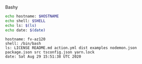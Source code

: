 
Bashy

``` bash
echo hostname: $HOSTNAME
echo shell: $SHELL
echo ls: $(ls)
echo date: $(date)
```

``` markdown-code-runner output
hostname: fv-az120
shell: /bin/bash
ls: LICENSE README.md action.yml dist examples nodemon.json package.json src tsconfig.json yarn.lock
date: Sat Aug 29 15:51:38 UTC 2020
```
